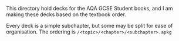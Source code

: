This directory hold decks for the AQA GCSE Student books, and I am making these decks based on the textbook order.

Every deck is a simple subchapter, but some may be split for ease of organisation.
The ordering is `/<topic>/<chapter>/<subchapter>.apkg`
